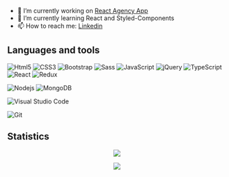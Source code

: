 


- 🔭 I’m currently working on [React Agency App](https://github.com/Tiago-devop/react-agency-app)
- 🌱 I’m currently learning React and Styled-Components
- 📫 How to reach me: [Linkedin](https://www.linkedin.com/in/tiago-ramos-7780831a3/)

## Languages and tools

![Html5](https://img.shields.io/badge/-Html5-000000?style=flat&logo=HTML5)
![CSS3](https://img.shields.io/badge/-Css3-000000?style=flat&logo=css3&logoColor=1572B6)
![Bootstrap](https://img.shields.io/badge/-Bootstrap-000000?style=flat&logo=bootstrap&logoColor=563D7C)
![Sass](https://img.shields.io/badge/-Sass-black?style=flat-square&logo=SASS)
![JavaScript](https://img.shields.io/badge/-JavaScript-black?style=flat-square&logo=javascript)
![jQuery](https://img.shields.io/badge/-jQuery-000000?style=flat&logo=jQuery&logoColor=0769AD)
![TypeScript](https://img.shields.io/badge/-TypeScript-000000?style=flat&logo=typescript)
![React](https://img.shields.io/badge/-React-black?style=flat-square&logo=react)
![Redux](https://img.shields.io/badge/-Redux-black?style=flat-square&logo=Redux&logoColor=1572B6)

![Nodejs](https://img.shields.io/badge/-Nodejs-black?style=flat-square&logo=Node.js)
![MongoDB](https://img.shields.io/badge/-MongoDB-000000?style=flat&logo=mongodb)

![Visual Studio Code](https://img.shields.io/badge/-VSCode-000000?style=flat&logo=visual-studio-code&logoColor=007ACC)

![Git](https://img.shields.io/badge/-Git-black?style=flat-square&logo=git)
## Statistics
<p align="center">
<img src="https://github-readme-stats.vercel.app/api/?username=Tiago-devop&count_private=true&theme=tokyonight&showicons=true" >
</p>
<p align="center">
<img src="https://github-readme-stats.vercel.app/api/top-langs/?username=Tiago-devop&langs_count=5&theme=tokyonight" >
</p>
